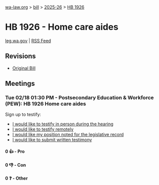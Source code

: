 [wa-law.org](/) > [bill](/bill/) > [2025-26](/bill/2025-26/) > [HB 1926](/bill/2025-26/hb/1926/)

# HB 1926 - Home care aides
[leg.wa.gov](https://app.leg.wa.gov/billsummary?BillNumber=1926&Year=2025&Initiative=false) | [RSS Feed](./rss.xml)

## Revisions
* [Original Bill](1/)

## Meetings
### Tue 02/18 01:30 PM - Postsecondary Education & Workforce (PEW): HB 1926 Home care aides
Sign up to testify:
* [I would like to testify in person during the hearing](https://app.leg.wa.gov/csi/Testifier/Add?chamber=House&mId=32870&aId=164247&caId=25959&tId=1)
* [I would like to testify remotely](https://app.leg.wa.gov/csi/Testifier/Add?chamber=House&mId=32870&aId=164247&caId=25959&tId=2)
* [I would like my position noted for the legislative record](https://app.leg.wa.gov/csi/Testifier/Add?chamber=House&mId=32870&aId=164247&caId=25959&tId=3)
* [I would like to submit written testimony](https://app.leg.wa.gov/csi/Testifier/Add?chamber=House&mId=32870&aId=164247&caId=25959&tId=4)

#### 0 👍 - Pro

#### 0 👎 - Con

#### 0 ❓ - Other
